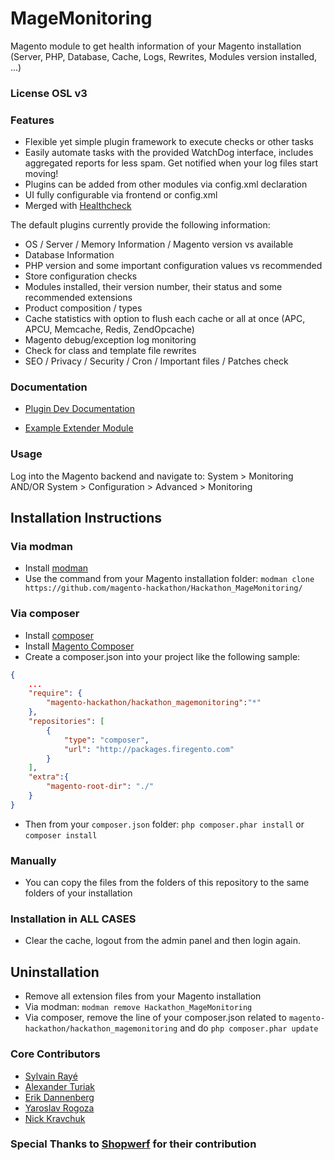 MageMonitoring
==============

Magento module to get health information of your Magento installation (Server, PHP, Database, Cache, Logs, Rewrites, Modules version installed, ...)

### License OSL v3

### Features

- Flexible yet simple plugin framework to execute checks or other tasks
- Easily automate tasks with the provided WatchDog interface, includes aggregated reports for less spam. Get notified when your log files start moving!
- Plugins can be added from other modules via config.xml declaration
- UI fully configurable via frontend or config.xml
- Merged with [Healthcheck](https://github.com/magento-hackathon/HealthCheck)

The default plugins currently provide the following information:

- OS / Server / Memory Information / Magento version vs available
- Database Information
- PHP version and some important configuration values vs recommended
- Store configuration checks
- Modules installed, their version number, their status and some recommended extensions
- Product composition / types
- Cache statistics with option to flush each cache or all at once (APC, APCU, Memcache, Redis, ZendOpcache)
- Magento debug/exception log monitoring
- Check for class and template file rewrites
- SEO / Privacy / Security / Cron / Important files / Patches check

### Documentation

- [Plugin Dev Documentation](https://github.com/magento-hackathon/Hackathon_MageMonitoring/tree/master/doc/PluginDev.md)

- [Example Extender Module](https://github.com/magento-hackathon/Hackathon_MageMonitoring/tree/module/extender)

### Usage

Log into the Magento backend and navigate to: System > Monitoring AND/OR System > Configuration > Advanced > Monitoring

Installation Instructions
-------------------------

### Via modman

- Install [modman](https://github.com/colinmollenhour/modman)
- Use the command from your Magento installation folder: `modman clone https://github.com/magento-hackathon/Hackathon_MageMonitoring/`

### Via composer
- Install [composer](http://getcomposer.org/download/)
- Install [Magento Composer](https://github.com/magento-hackathon/magento-composer-installer)
- Create a composer.json into your project like the following sample:

```json
{
    ...
    "require": {
        "magento-hackathon/hackathon_magemonitoring":"*"
    },
    "repositories": [
	    {
            "type": "composer",
            "url": "http://packages.firegento.com"
        }
    ],
    "extra":{
        "magento-root-dir": "./"
    }
}
```

- Then from your `composer.json` folder: `php composer.phar install` or `composer install`

### Manually
- You can copy the files from the folders of this repository to the same folders of your installation


### Installation in ALL CASES
* Clear the cache, logout from the admin panel and then login again.

Uninstallation
--------------
* Remove all extension files from your Magento installation
* Via modman: `modman remove Hackathon_MageMonitoring`
* Via composer, remove the line of your composer.json related to `magento-hackathon/hackathon_magemonitoring` and do `php composer.phar update`

### Core Contributors

- [Sylvain Rayé](https://github.com/diglin)
- [Alexander Turiak](https://github.com/Zifius)
- [Erik Dannenberg](https://github.com/edannenberg)
- [Yaroslav Rogoza](https://github.com/Gribnik)
- [Nick Kravchuk](https://github.com/nickua)

### Special Thanks to [Shopwerf](shopwerft.com) for their contribution

